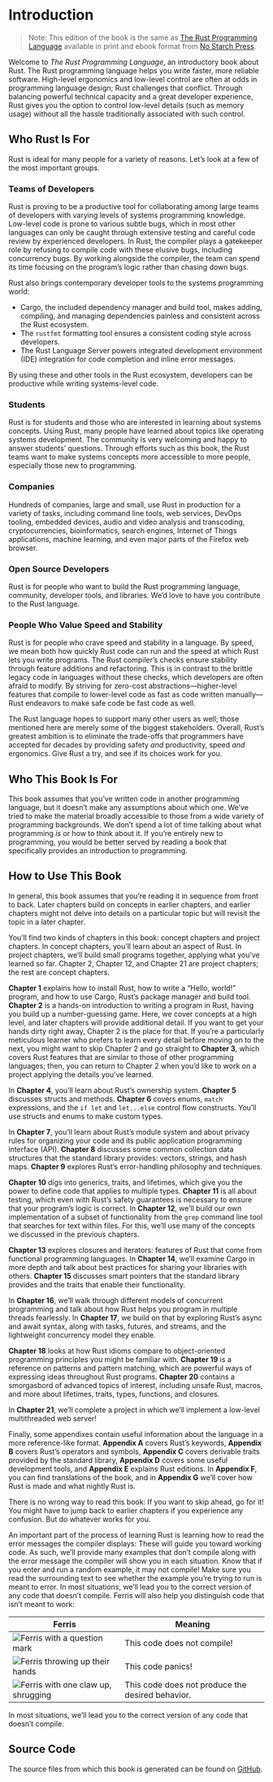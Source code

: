 # Introduction

> Note: This edition of the book is the same as [The Rust Programming
> Language][nsprust] available in print and ebook format from [No Starch
> Press][nsp].

[nsprust]: https://nostarch.com/rust-programming-language-3rd-edition
[nsp]: https://nostarch.com/

Welcome to _The Rust Programming Language_, an introductory book about Rust.
The Rust programming language helps you write faster, more reliable software.
High-level ergonomics and low-level control are often at odds in programming
language design; Rust challenges that conflict. Through balancing powerful
technical capacity and a great developer experience, Rust gives you the option
to control low-level details (such as memory usage) without all the hassle
traditionally associated with such control.

## Who Rust Is For

Rust is ideal for many people for a variety of reasons. Let’s look at a few of
the most important groups.

### Teams of Developers

Rust is proving to be a productive tool for collaborating among large teams of
developers with varying levels of systems programming knowledge. Low-level code
is prone to various subtle bugs, which in most other languages can only be
caught through extensive testing and careful code review by experienced
developers. In Rust, the compiler plays a gatekeeper role by refusing to
compile code with these elusive bugs, including concurrency bugs. By working
alongside the compiler, the team can spend its time focusing on the program’s
logic rather than chasing down bugs.

Rust also brings contemporary developer tools to the systems programming world:

- Cargo, the included dependency manager and build tool, makes adding,
  compiling, and managing dependencies painless and consistent across the Rust
  ecosystem.
- The `rustfmt` formatting tool ensures a consistent coding style across
  developers.
- The Rust Language Server powers integrated development environment (IDE)
  integration for code completion and inline error messages.

By using these and other tools in the Rust ecosystem, developers can be
productive while writing systems-level code.

### Students

Rust is for students and those who are interested in learning about systems
concepts. Using Rust, many people have learned about topics like operating
systems development. The community is very welcoming and happy to answer
students’ questions. Through efforts such as this book, the Rust teams want to
make systems concepts more accessible to more people, especially those new to
programming.

### Companies

Hundreds of companies, large and small, use Rust in production for a variety of
tasks, including command line tools, web services, DevOps tooling, embedded
devices, audio and video analysis and transcoding, cryptocurrencies,
bioinformatics, search engines, Internet of Things applications, machine
learning, and even major parts of the Firefox web browser.

### Open Source Developers

Rust is for people who want to build the Rust programming language, community,
developer tools, and libraries. We’d love to have you contribute to the Rust
language.

### People Who Value Speed and Stability

Rust is for people who crave speed and stability in a language. By speed, we
mean both how quickly Rust code can run and the speed at which Rust lets you
write programs. The Rust compiler’s checks ensure stability through feature
additions and refactoring. This is in contrast to the brittle legacy code in
languages without these checks, which developers are often afraid to modify. By
striving for zero-cost abstractions—higher-level features that compile to
lower-level code as fast as code written manually—Rust endeavors to make safe
code be fast code as well.

The Rust language hopes to support many other users as well; those mentioned
here are merely some of the biggest stakeholders. Overall, Rust’s greatest
ambition is to eliminate the trade-offs that programmers have accepted for
decades by providing safety _and_ productivity, speed _and_ ergonomics. Give
Rust a try, and see if its choices work for you.

## Who This Book Is For

This book assumes that you’ve written code in another programming language, but
it doesn’t make any assumptions about which one. We’ve tried to make the
material broadly accessible to those from a wide variety of programming
backgrounds. We don’t spend a lot of time talking about what programming _is_
or how to think about it. If you’re entirely new to programming, you would be
better served by reading a book that specifically provides an introduction to
programming.

## How to Use This Book

In general, this book assumes that you’re reading it in sequence from front to
back. Later chapters build on concepts in earlier chapters, and earlier
chapters might not delve into details on a particular topic but will revisit
the topic in a later chapter.

You’ll find two kinds of chapters in this book: concept chapters and project
chapters. In concept chapters, you’ll learn about an aspect of Rust. In project
chapters, we’ll build small programs together, applying what you’ve learned so
far. Chapter 2, Chapter 12, and Chapter 21 are project chapters; the rest are
concept chapters.

**Chapter 1** explains how to install Rust, how to write a “Hello, world!”
program, and how to use Cargo, Rust’s package manager and build tool. **Chapter
2** is a hands-on introduction to writing a program in Rust, having you build
up a number-guessing game. Here, we cover concepts at a high level, and later
chapters will provide additional detail. If you want to get your hands dirty
right away, Chapter 2 is the place for that. If you’re a particularly
meticulous learner who prefers to learn every detail before moving on to the
next, you might want to skip Chapter 2 and go straight to **Chapter 3**, which
covers Rust features that are similar to those of other programming languages;
then, you can return to Chapter 2 when you’d like to work on a project applying
the details you’ve learned.

In **Chapter 4**, you’ll learn about Rust’s ownership system. **Chapter 5**
discusses structs and methods. **Chapter 6** covers enums, `match` expressions,
and the `if let` and `let...else` control flow constructs. You’ll use structs
and enums to make custom types.

In **Chapter 7**, you’ll learn about Rust’s module system and about privacy
rules for organizing your code and its public application programming interface
(API). **Chapter 8** discusses some common collection data structures that the
standard library provides: vectors, strings, and hash maps. **Chapter 9**
explores Rust’s error-handling philosophy and techniques.

**Chapter 10** digs into generics, traits, and lifetimes, which give you the
power to define code that applies to multiple types. **Chapter 11** is all
about testing, which even with Rust’s safety guarantees is necessary to ensure
that your program’s logic is correct. In **Chapter 12**, we’ll build our own
implementation of a subset of functionality from the `grep` command line tool
that searches for text within files. For this, we’ll use many of the concepts
we discussed in the previous chapters.

**Chapter 13** explores closures and iterators: features of Rust that come from
functional programming languages. In **Chapter 14**, we’ll examine Cargo in
more depth and talk about best practices for sharing your libraries with
others. **Chapter 15** discusses smart pointers that the standard library
provides and the traits that enable their functionality.

In **Chapter 16**, we’ll walk through different models of concurrent
programming and talk about how Rust helps you program in multiple threads
fearlessly. In **Chapter 17**, we build on that by exploring Rust’s async and
await syntax, along with tasks, futures, and streams, and the lightweight
concurrency model they enable.

**Chapter 18** looks at how Rust idioms compare to object-oriented programming
principles you might be familiar with. **Chapter 19** is a reference on
patterns and pattern matching, which are powerful ways of expressing ideas
throughout Rust programs. **Chapter 20** contains a smorgasbord of advanced
topics of interest, including unsafe Rust, macros, and more about lifetimes,
traits, types, functions, and closures.

In **Chapter 21**, we’ll complete a project in which we’ll implement a
low-level multithreaded web server!

Finally, some appendixes contain useful information about the language in a
more reference-like format. **Appendix A** covers Rust’s keywords, **Appendix
B** covers Rust’s operators and symbols, **Appendix C** covers derivable traits
provided by the standard library, **Appendix D** covers some useful development
tools, and **Appendix E** explains Rust editions. In **Appendix F**, you can
find translations of the book, and in **Appendix G** we’ll cover how Rust is
made and what nightly Rust is.

There is no wrong way to read this book: If you want to skip ahead, go for it!
You might have to jump back to earlier chapters if you experience any
confusion. But do whatever works for you.

<span id="ferris"></span>

An important part of the process of learning Rust is learning how to read the
error messages the compiler displays: These will guide you toward working code.
As such, we’ll provide many examples that don’t compile along with the error
message the compiler will show you in each situation. Know that if you enter
and run a random example, it may not compile! Make sure you read the
surrounding text to see whether the example you’re trying to run is meant to
error. In most situations, we’ll lead you to the correct version of any code
that doesn’t compile. Ferris will also help you distinguish code that isn’t
meant to work:

| Ferris                                                                                                           | Meaning                                          |
| ---------------------------------------------------------------------------------------------------------------- | ------------------------------------------------ |
| <img src="img/ferris/does_not_compile.svg" class="ferris-explain" alt="Ferris with a question mark"/>            | This code does not compile!                      |
| <img src="img/ferris/panics.svg" class="ferris-explain" alt="Ferris throwing up their hands"/>                   | This code panics!                                |
| <img src="img/ferris/not_desired_behavior.svg" class="ferris-explain" alt="Ferris with one claw up, shrugging"/> | This code does not produce the desired behavior. |

In most situations, we’ll lead you to the correct version of any code that
doesn’t compile.

## Source Code

The source files from which this book is generated can be found on
[GitHub][book].

[book]: https://github.com/rust-lang/book/tree/main/src
